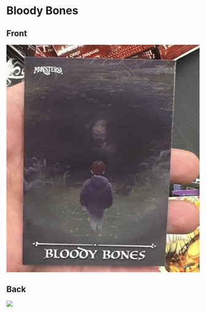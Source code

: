 # Bloody Bones
 ## Front
 ![](../images/bloodybones-front.jpg)
 ## Back
 ![](../images/bloodybones-back.jpg)